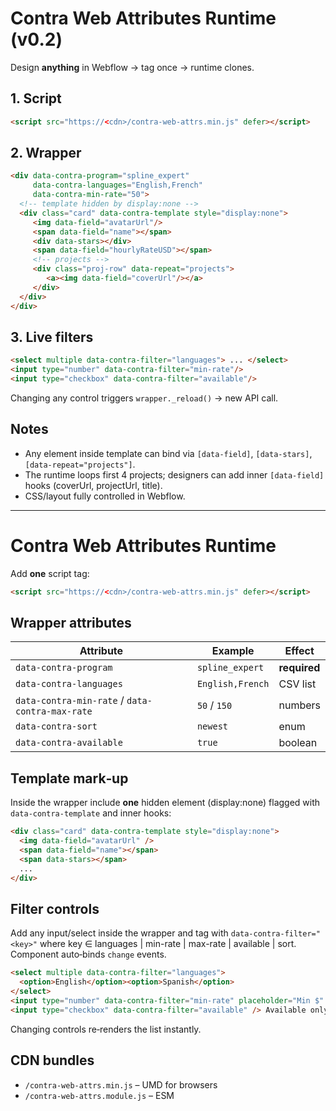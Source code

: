 # Contra Web Attributes Runtime (v0.2)

Design **anything** in Webflow → tag once → runtime clones.

## 1. Script
```html
<script src="https://<cdn>/contra-web-attrs.min.js" defer></script>
```

## 2. Wrapper
```html
<div data-contra-program="spline_expert"
     data-contra-languages="English,French"
     data-contra-min-rate="50">
  <!-- template hidden by display:none -->
  <div class="card" data-contra-template style="display:none">
     <img data-field="avatarUrl"/>
     <span data-field="name"></span>
     <div data-stars></div>
     <span data-field="hourlyRateUSD"></span>
     <!-- projects -->
     <div class="proj-row" data-repeat="projects">
        <a><img data-field="coverUrl"/></a>
     </div>
  </div>
</div>
```

## 3. Live filters
```html
<select multiple data-contra-filter="languages"> ... </select>
<input type="number" data-contra-filter="min-rate"/>
<input type="checkbox" data-contra-filter="available"/>
```
Changing any control triggers `wrapper._reload()` → new API call.

## Notes
* Any element inside template can bind via `[data-field]`, `[data-stars]`, `[data-repeat="projects"]`.
* The runtime loops first 4 projects; designers can add inner `[data-field]` hooks (coverUrl, projectUrl, title).
* CSS/layout fully controlled in Webflow.

---

# Contra Web Attributes Runtime

Add **one** script tag:
```html
<script src="https://<cdn>/contra-web-attrs.min.js" defer></script>
```

## Wrapper attributes
| Attribute | Example | Effect |
|-----------|---------|--------|
| `data-contra-program` | `spline_expert` | **required** |
| `data-contra-languages` | `English,French` | CSV list |
| `data-contra-min-rate` / `data-contra-max-rate` | `50` / `150` | numbers |
| `data-contra-sort` | `newest` | enum |
| `data-contra-available` | `true` | boolean |

## Template mark‑up
Inside the wrapper include **one** hidden element (display:none) flagged with `data-contra-template` and inner hooks:
```html
<div class="card" data-contra-template style="display:none">
  <img data-field="avatarUrl" />
  <span data-field="name"></span>
  <span data-stars></span>
  ...
</div>
```

## Filter controls
Add any input/select inside the wrapper and tag with `data-contra-filter="<key>"` where key ∈ languages | min-rate | max-rate | available | sort.
Component auto‑binds `change` events.

```html
<select multiple data-contra-filter="languages">
  <option>English</option><option>Spanish</option>
</select>
<input type="number" data-contra-filter="min-rate" placeholder="Min $" />
<input type="checkbox" data-contra-filter="available" /> Available only
```

Changing controls re‑renders the list instantly.

## CDN bundles
* `/contra-web-attrs.min.js` – UMD for browsers
* `/contra-web-attrs.module.js` – ESM 